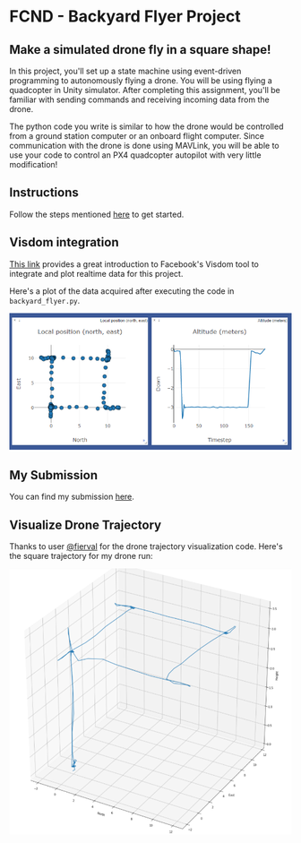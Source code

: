 # FCND - Backyard Flyer Project
## Make a simulated drone fly in a square shape!
In this project, you'll set up a state machine using event-driven programming to autonomously flying a drone. You will be using flying a quadcopter in Unity simulator. After completing this assignment, you'll be familiar with sending commands and receiving incoming data from the drone. 

The python code you write is similar to how the drone would be controlled from a ground station computer or an onboard flight computer. Since communication with the drone is done using MAVLink, you will be able to use your code to control an PX4 quadcopter autopilot with very little modification!

## Instructions
Follow the steps mentioned [here](https://github.com/agoila/udacity-fcnd-P1/blob/master/Project%20Instructions.md) to get started.

## Visdom integration
[This link](https://udacity.github.io/udacidrone/docs/visdom-tutorial.html) provides a great introduction to Facebook's Visdom tool to integrate and plot realtime data for this project. 

Here's a plot of the data acquired after executing the code in `backyard_flyer.py`.

![Visdom plot](https://github.com/agoila/udacity-fcnd-P1/blob/master/images_readme/visdom.PNG "Position and Altitude plots")

## My Submission 
You can find my submission [here](https://github.com/agoila/udacity-fcnd-P1/blob/master/backyard_flyer.py).

## Visualize Drone Trajectory
Thanks to user [@fierval](https://github.com/fierval/fcnd/blob/master/backyard_flyer/Trajectory%20Visualization.ipynb) for the drone trajectory visualization code. Here's the square trajectory for my drone run:

![Drone Trajectory](https://github.com/agoila/udacity-fcnd-P1/blob/master/images_readme/drone_trajectory.PNG "Trajectory")





